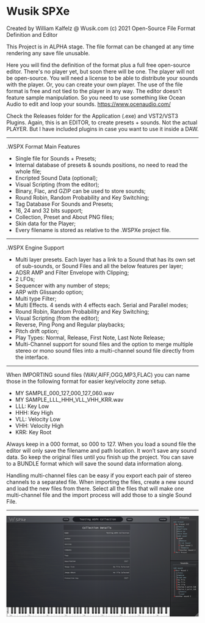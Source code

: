 # Wusik SPXe
 Created by William Kalfelz @ Wusik.com (c) 2021
 Open-Source File Format Definition and Editor

This Project is in ALPHA stage. The file format can be changed at any time rendering any save file unusable.

Here you will find the definition of the format plus a full free open-source editor. There's no player yet, but soon there will be one. The player will not be open-source. You will need a license to be able to distribute your sounds with the player. Or, you can create your own player. The use of the file format is free and not tied to the player in any way. The editor doesn't feature sample manipulation. So you need to use something like Ocean Audio to edit and loop your sounds. https://www.ocenaudio.com/

Check the Releases folder for the Application (.exe) and VST2/VST3 Plugins. Again, this is an EDITOR, to create presets + sounds. Not the actual PLAYER. But I have included plugins in case you want to use it inside a DAW.

-----------------------------------------------------------------------------------

.WSPX Format Main Features
- Single file for Sounds + Presets;
- Internal database of presets & sounds positions, no need to read the whole file;
- Encripted Sound Data (optional);
- Visual Scripting (from the editor);
- Binary, Flac, and GZIP can be used to store sounds;
- Round Robin, Random Probability and Key Switching;
- Tag Database For Sounds and Presets;
- 16, 24 and 32 bits support;
- Collection, Preset and About PNG files;
- Skin data for the Player;
- Every filename is stored as relative to the .WSPXe project file.

-----------------------------------------------------------------------------------

.WSPX Engine Support
- Multi layer presets. Each layer has a link to a Sound that has its own set of sub-sounds, or Sound Files and all the below features per layer;
- ADSR AMP and Filter Envelope with Clipping;
- 2 LFOs;
- Sequencer with any number of steps;
- ARP with Glissando option;
- Multi type Filter;
- Multi Effects. 4 sends with 4 effects each. Serial and Parallel modes;
- Round Robin, Random Probability and Key Switching;
- Visual Scripting (from the editor);
- Reverse, Ping Pong and Regular playbacks;
- Pitch drift option;
- Play Types: Normal, Release, First Note, Last Note Release;
- Multi-Channel support for sound files and the option to merge multiple stereo or mono sound files into a multi-channel sound file directly from the interface.

-----------------------------------------------------------------------------------

When IMPORTING sound files (WAV,AIFF,OGG,MP3,FLAC) you can name those in the following format for easier key/velocity zone setup.

- MY SAMPLE_000_127_000_127_060.wav
- MY SAMPLE_LLL_HHH_VLL_VHH_KRR.wav
- LLL: Key Low
- HHH: Key High
- VLL: Velocity Low
- VHH: Velocity High
- KRR: Key Root

Always keep in a 000 format, so 000 to 127. When you load a sound file the editor will only save the filename and path location. It won’t save any sound data. So keep the original files until you finish up the project. You can save to a BUNDLE format which will save the sound data information along.

Handling multi-channel files can be easy if you export each pair of stereo channels to a separated file. When importing the files, create a new sound and load the new files from there. Select all the files that will make one multi-channel file and the import process will add those to a single Sound File.

-----------------------------------------------------------------------------------

![Screenshot](/Screenshots/2021-10-26%2022_06_51-Window.png)
